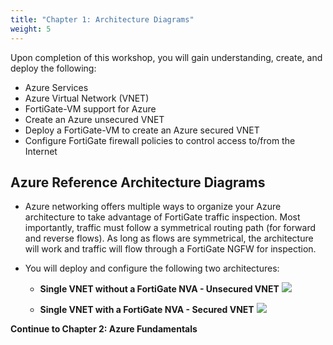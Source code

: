 ```yaml
---
title: "Chapter 1: Architecture Diagrams"
weight: 5
---
```



Upon completion of this workshop, you will gain understanding, create, and deploy the following:
  * Azure Services
  * Azure Virtual Network (VNET)
  * FortiGate-VM support for Azure
  * Create an Azure unsecured VNET
  * Deploy a FortiGate-VM to create an Azure secured VNET
  * Configure FortiGate firewall policies to control access to/from the Internet

<!--
## Workshop Components

Fortinet & Azure compute and components used during this workshop:

  * Azure Fsv2 series instances running a FortiGate NVA
  * Azure DsV4 series instances running Ubuntu Linux OS as the testing workloads
  * Azure Networking Components:
    * Virtual Network (vNET)
    * Subnets
    * NAT Gateway
    * User-defined Route Table (UDR)
-->

## Azure Reference Architecture Diagrams

  * Azure networking offers multiple ways to organize your Azure architecture to take advantage of FortiGate traffic inspection.  Most importantly, traffic must follow a symmetrical routing path (for forward and reverse flows). As long as flows are symmetrical, the architecture will work and traffic will flow through a FortiGate NGFW for inspection.

  * You will deploy and configure the following two architectures:
    - **Single VNET without a FortiGate NVA - Unsecured VNET**
![](Images/Azure-Unsecured-VNET1.PNG)


    - **Single VNET with a FortiGate NVA - Secured VNET**
![](Images/Azure-Secured-VNET.PNG)

**Continue to Chapter 2: Azure Fundamentals**